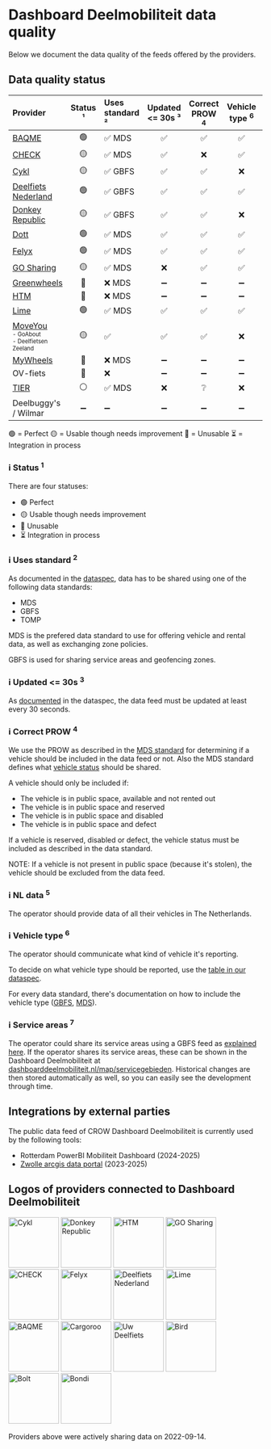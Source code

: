 # Dashboard Deelmobiliteit data quality

Below we document the data quality of the feeds offered by the providers.

## Data quality status

| **Provider**                                                                                                                                                                     | **Status** ¹ | Uses standard ² | Updated <= 30s ³ | Correct PROW <sup>4</sup> | Vehicle type <sup>6</sup> | Service areas <sup>7</sup> |
| :------------------------------------------------------------------------------------------------------------------------------------------------------------------------------- | :----------: | :-------------- | :--------------: | :-----------------------: | :-----------------------: | :------------------------: |
| [BAQME](https://github.com/Stichting-CROW/dashboarddeelmobiliteit-datakwaliteit/blob/main/provider/BAQME.md)                                                                     |      🟢      | ✅ MDS          |        ✅        |            ✅             |            ✅             |             ❌             |
| [CHECK](https://github.com/Stichting-CROW/dashboarddeelmobiliteit-datakwaliteit/blob/main/provider/CHECK.md)                                                                     |      🟡      | ✅ MDS          |        ✅        |            ❌             |            ✅             |             ✅             |
| [Cykl](https://github.com/Stichting-CROW/dashboarddeelmobiliteit-datakwaliteit/blob/main/provider/Cykl.md)                                                                       |      🟡      | ✅ GBFS         |        ✅        |            ✅             |            ❌             |             ❌             |
| [Deelfiets Nederland](https://github.com/Stichting-CROW/dashboarddeelmobiliteit-datakwaliteit/blob/main/provider/DeelfietsNederland.md)                                          |      🟢      | ✅ GBFS         |        ✅        |            ✅             |            ✅             |             ❌             |
| [Donkey Republic](https://github.com/Stichting-CROW/dashboarddeelmobiliteit-datakwaliteit/blob/main/provider/DonkeyRepublic.md)                                                  |      🟡      | ✅ GBFS         |        ✅        |            ✅             |            ❌             |             ❌             |
| [Dott](https://github.com/Stichting-CROW/dashboarddeelmobiliteit-datakwaliteit/blob/main/provider/Dott.md)                                                                       |      🟢      | ✅ MDS          |        ✅        |            ✅             |            ✅             |             ❌             |
| [Felyx](https://github.com/Stichting-CROW/dashboarddeelmobiliteit-datakwaliteit/blob/main/provider/Felyx.md)                                                                     |      🟢      | ✅ MDS          |        ✅        |            ✅             |            ✅             |             ❌             |
| [GO Sharing](https://github.com/Stichting-CROW/dashboarddeelmobiliteit-datakwaliteit/blob/main/provider/GoSharing.md)                                                            |      🟡      | ✅ MDS          |        ❌        |            ✅             |            ✅             |             ❌             |
| [Greenwheels](https://github.com/Stichting-CROW/dashboarddeelmobiliteit-datakwaliteit/blob/main/provider/Greenwheels.md)                                                         |      🔴      | ❌ MDS          |        ➖        |            ➖             |            ➖             |
| [HTM](https://github.com/Stichting-CROW/dashboarddeelmobiliteit-datakwaliteit/blob/main/provider/HTM.md)                                                                         |      🔴      | ❌ MDS          |        ➖        |            ➖             |            ➖             |             ❌             |
| [Lime](https://github.com/Stichting-CROW/dashboarddeelmobiliteit-datakwaliteit/blob/main/provider/Lime.md)                                                                       |      🟢      | ✅ MDS          |        ✅        |            ✅             |            ✅             |             ❌             |
| [MoveYou](https://github.com/Stichting-CROW/dashboarddeelmobiliteit-datakwaliteit/blob/main/provider/MoveYou.md)<br /><sub><sup>- GoAbout<br />- Deelfietsen Zeeland</sub></sup> |      🟡      | ✅              |        ✅        |            ✅             |            ❌             |             ❌             |
| [MyWheels](https://github.com/Stichting-CROW/dashboarddeelmobiliteit-datakwaliteit/blob/main/provider/MyWheels.md)                                                               |      🔴      | ❌ MDS          |        ➖        |            ➖             |            ➖             |             ➖             |
| OV-fiets                                                                                                                                                                         |      🔴      | ❌              |        ➖        |            ➖             |            ➖             |             ➖             |
| [TIER](https://github.com/Stichting-CROW/dashboarddeelmobiliteit-datakwaliteit/blob/main/provider/TIER.md)                                                                       |      ⚪      | ✅ MDS          |        ❌        |            ❔             |            ❌             |             ❌             |
| Deelbuggy's / Wilmar                                                                                                                                                             |      ➖      | ➖              |        ➖        |            ➖             |            ➖             |             ➖             |

🟢 = Perfect
🟡 = Usable though needs improvement
🔴 = Unusable
⏳ = Integration in process

### ℹ️ Status <sup>1</sup>

There are four statuses:

- 🟢 Perfect
- 🟡 Usable though needs improvement
- 🔴 Unusable
- ⏳ Integration in process

### ℹ️ Uses standard <sup>2</sup>

As documented in the [dataspec](https://docs.dashboarddeelmobiliteit.nl), data has to be shared using one of the following data standards:

- MDS
- GBFS
- TOMP

MDS is the prefered data standard to use for offering vehicle and rental data, as well as exchanging zone policies.

GBFS is used for sharing service areas and geofencing zones.

### ℹ️ Updated <= 30s <sup>3</sup>

As [documented](https://docs.dashboarddeelmobiliteit.nl/data_feeds/for_monitoring/#data-specifications) in the dataspec, the data feed must be updated at least every 30 seconds.

### ℹ️ Correct PROW <sup>4</sup>

We use the PROW as described in the [MDS standard](https://github.com/openmobilityfoundation/mobility-data-specification/blob/main/provider/README.md#mobility-data-specification-provider) for determining if a vehicle should be included in the data feed or not. Also the MDS standard defines what [vehicle status](https://github.com/openmobilityfoundation/mobility-data-specification/blob/main/general-information.md#state-machine-diagram) should be shared.

A vehicle should only be included if:

- The vehicle is in public space, available and not rented out
- The vehicle is in public space and reserved
- The vehicle is in public space and disabled
- The vehicle is in public space and defect

If a vehicle is reserved, disabled or defect, the vehicle status must be included as described in the data standard.

NOTE: If a vehicle is not present in public space (because it's stolen), the vehicle should be excluded from the data feed.

### ℹ️ NL data <sup>5</sup>

The operator should provide data of all their vehicles in The Netherlands.

### ℹ️ Vehicle type <sup>6</sup>

The operator should communicate what kind of vehicle it's reporting.

To decide on what vehicle type should be reported, use the [table in our dataspec](https://docs.dashboarddeelmobiliteit.nl/data_feeds/for_monitoring/#how-to-offer-vehicle-type-in-mds).

For every data standard, there's documentation on how to include the vehicle type ([GBFS](https://github.com/NABSA/gbfs/blob/master/gbfs.md#vehicle_typesjson-added-in-v21), [MDS](https://github.com/openmobilityfoundation/mobility-data-specification/blob/main/general-information.md#vehicle-types)).

### ℹ️ Service areas <sup>7</sup>

The operator could share its service areas using a GBFS feed as [explained here](https://docs.dashboarddeelmobiliteit.nl/data_feeds/service_areas/). If the operator shares its service areas, these can be shown in the Dashboard Deelmobiliteit at [dashboarddeelmobiliteit.nl/map/servicegebieden](https://dashboarddeelmobiliteit.nl/map/servicegebieden). Historical changes are then stored automatically as well, so you can easily see the development through time.

## Integrations by external parties

The public data feed of CROW Dashboard Deelmobiliteit is currently used by the following tools:

- Rotterdam PowerBI Mobiliteit Dashboard (2024-2025)
- [Zwolle arcgis data portal](https://www.arcgis.com/home/item.html?id=ec6f32f71d1f413ebbcbc3bc6a0e1151) (2023-2025)

## Logos of providers connected to Dashboard Deelmobiliteit

<img alt="Cykl" src="https://www.cykl.nl/img/cykl_word.png" width="100" />

<img alt="Donkey Republic" src="https://cdn.donkey.bike/wp-content/uploads/2016/04/16121255/New-logo-small.png" width="100" />

<img alt="HTM" src="https://www.htm.nl/media/ukygkkaq/htm-logo_def.svg" width="100" />

<img alt="GO Sharing" src="https://nl.go-sharing.com/app/uploads/2021/01/logo@2x.png" width="100" />

<img alt="CHECK" src="https://images.prismic.io/ridecheck/2e5103fa-6f51-4e52-844c-f35b14ae63ae_Check_Wordmark_Black.png?auto=compress,format" width="100" />

<img alt="Felyx" src="https://images.crunchbase.com/image/upload/c_pad,h_170,w_170,f_auto,b_white,q_auto:eco,dpr_2/iignk4msnfnxzombin4g" width="100" />

<img alt="Deelfiets Nederland" src="https://www.deelfietsnederland.nl/wp-content/uploads/2019/11/HL2mPwHA-300x236.png" width="100" />

<img alt="Lime" src="https://upload.wikimedia.org/wikipedia/commons/thumb/0/04/Lime_Logos-wiki-01.svg/2560px-Lime_Logos-wiki-01.svg.png" width="100" />

<img alt="BAQME" src="https://www.baqme.com/wp-content/uploads/2021/01/BAQME_Logo_Black@3x-1.png" width="100" />

<img alt="Cargoroo" src="https://cargoroo.nl/wp-content/uploads/2021/11/Cargoroo-web-logo-1.png" width="100" />

<img alt="Uw Deelfiets" src="https://www.uwdeelfiets.nl/wp-content/uploads/2021/06/uw-deelfiets-2021-logo-2.svg" width="100" />

<img alt="Bird" src="https://mms.businesswire.com/media/20220125005267/en/1308263/5/Bird_Logo_Lockup_ko.jpg" width="100" />

<img alt="Bolt" src="https://upload.wikimedia.org/wikipedia/commons/thumb/1/17/Bolt_logo.png/1200px-Bolt_logo.png?20190831113556" width="100" />

<img alt="Bondi" src="https://bondi.city/assets/img/bondi_logo_blue.jpeg" width="100" />

Providers above were actively sharing data on 2022-09-14.

